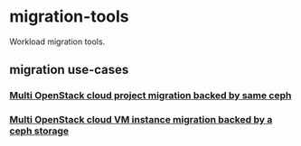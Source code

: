 # migration-tools

Workload migration tools.

## migration use-cases

### [Multi OpenStack cloud project migration backed by same ceph](/use-cases/multi-cloud-migration-backed-by-same-ceph/README.md)

### [Multi OpenStack cloud VM instance migration backed by a ceph storage](/use-cases/multi-cloud-vm-instance-migration-backed-by-a-ceph/README.md)

